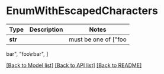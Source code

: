 # EnumWithEscapedCharacters

Type | Description | Notes
------------- | ------------- | -------------
**str** |  |  must be one of ["foo
bar", "foo\rbar", ]

[[Back to Model list]](../README.md#documentation-for-models) [[Back to API list]](../README.md#documentation-for-api-endpoints) [[Back to README]](../README.md)

